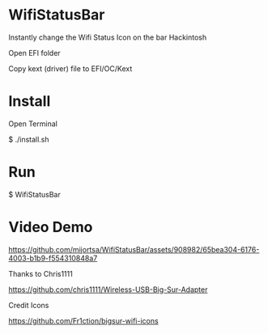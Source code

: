 # WifiStatusBar
Instantly change the Wifi Status Icon on the bar Hackintosh


Open EFI folder

Copy kext (driver) file to EFI/OC/Kext

#  Install
Open Terminal 

$ ./install.sh

# Run

$ WifiStatusBar


# Video Demo

https://github.com/mijortsa/WifiStatusBar/assets/908982/65bea304-6176-4003-b1b9-f554310848a7


Thanks to Chris1111

https://github.com/chris1111/Wireless-USB-Big-Sur-Adapter

Credit Icons 

https://github.com/Fr1ction/bigsur-wifi-icons
